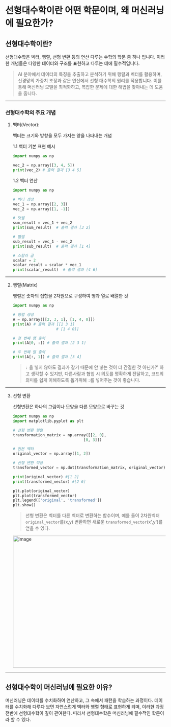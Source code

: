 # 선형대수학이란 어떤 학문이며, 왜 머신러닝에 필요한가?

## 선형대수학이란?
선형대수학은 벡터, 행렬, 선형 변환 등의 연산 다루는 수학의 학문 중 하나 입니다. 이러한 개념들은 다양한 데이터와 구조를 표현하고 다루는 데에 필수적입니다.
> AI 분야에서 데이터의 특징을 추출하고 분석하기 위해 행렬과 벡터를 활용하며, 신경망의 가중치 조정과 같은 연산에서 선형 대수학의 원리를 적용합니다. 이를 통해 머신러닝 모델을 최적화하고, 복잡한 문제에 대한 해법을 찾아내는 데 도움을 줍니다.
---
### 선형대수학의 주요 개념

1. 백터(Vector):

   백터는 크기와 방향을 모두 가지는 양을 나타내는 개념

   1.1 백터 기본 표현 예시
   ```python
   import numpy as np

   vec_2 = np.array([3, 4, 5])
   print(vec_2) # 출력 결과 [3 4 5]
   ```

   1.2 백터 연산

   ```python
   import numpy as np

   # 벡터 생성
   vec_1 = np.array([2, 3])
   vec_2 = np.array([1, -1])

   # 덧셈
   sum_result = vec_1 + vec_2
   print(sum_result)  # 출력 결과 [3 2]

   # 뺄셈
   sub_result = vec_1 - vec_2
   print(sub_result)  # 출력 결과 [1 4]

   # 스칼라 곱
   scalar = 2
   scalar_result = scalar * vec_1
   print(scalar_result)  # 출력 결과 [4 6]
   ```
---
2. 행렬(Matrix)

   행렬은 숫자의 집합을 2차원으로 구성하여 행과 열로 배열한 것

   ```python
   import numpy as np

   # 행렬 생성
   A = np.array([[2, 3, 1], [1, 4, 0]])
   print(A) # 출력 결과 [[2 3 1]
                      # [1 4 0]]

   # 첫 번째 행 출력
   print(A[0, :]) # 출력 결과 [2 3 1]

   # 두 번째 열 출력
   print(A[:, 1]) # 출력 결과 [3 4]
   ```
   > `:` 을 넣지 않아도 결과가 같기 때문에 안 넣는 것이 더 간결한 것 아닌가?' 하고 생각할 수 있지만, 다른사람과 협업 시 의도를 명확하게 전달하고, 코드의 의미를 쉽게 이해하도록 돕기위해 `:`를 넣어주는 것이 좋습니다.
---
3. 선형 변환
   
   선형변환은 하나의 그림이나 모양을 다른 모양으로 바꾸는 것

   ```python
   import numpy as np
   import matplotlib.pyplot as plt

   # 선형 변환 행렬
   transformation_matrix = np.array([[2, 0],
                                  [0, 3]])

   # 원본 벡터
   original_vector = np.array([1, 2])

   # 선형 변환 적용
   transformed_vector = np.dot(transformation_matrix, original_vector)

   print(original_vector) #[1 2]
   print(transformed_vector) #[2 6]

   plt.plot(original_vector)
   plt.plot(transformed_vector)
   plt.legend(['original', 'transformed'])
   plt.show()
   ```
   > 선형 변환은 벡터를 다른 벡터로 변환하는 함수이며, 예를 들어 2차원벡터`original_vector`를(x,y) 변환하면 새로운 `transformed_vector`(x',y')를 얻을 수 있다.
   <img width="534" height="413" alt="image" src="https://github.com/user-attachments/assets/043c420a-16da-406e-afd3-0119b3008ba6" />

---

## 선형대수학이 머신러닝에 필요한 이유?
   머신러닝은 데이터를 수치화하여 연산하고, 그 속에서 패턴을 학습하는 과정이다. 데이터를 수치화해 다루다 보면 자연스럽게 벡터와 행렬 형태로 표현하게 되며, 이러한 과정 전반에 선형대수학이 깊이 관여한다. 따라서 선형대수학은 머신러닝에 필수적인 학문이라 할 수 있다.



